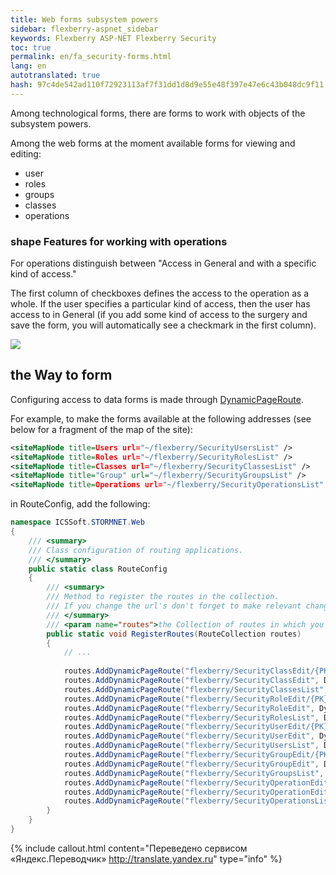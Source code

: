```yaml
--- 
title: Web forms subsystem powers 
sidebar: flexberry-aspnet_sidebar 
keywords: Flexberry ASP-NET Flexberry Security 
toc: true 
permalink: en/fa_security-forms.html 
lang: en 
autotranslated: true 
hash: 97c4de542ad110f72923113af7f31dd1d8d9e55e48f397e47e6c43b048dc9f11 
--- 
```


Among technological forms, there are forms to work with objects of the subsystem powers. 

Among the web forms at the moment available forms for viewing and editing: 
* user 
* roles 
* groups 
* classes 
* operations 

### shape Features for working with operations 

For operations distinguish between "Access in General and with a specific kind of access." 

The first column of checkboxes defines the access to the operation as a whole. If the user specifies a particular kind of access, then the user has access to in General (if you add some kind of access to the surgery and save the form, you will automatically see a checkmark in the first column). 

![](/images/pages/products/flexberry-aspnet/security/operation-form.png) 

## the Way to form 

Configuring access to data forms is made through [DynamicPageRoute](fa_routing.html). 

For example, to make the forms available at the following addresses (see below for a fragment of the map of the site): 

```xml
<siteMapNode title=Users url="~/flexberry/SecurityUsersList" />
<siteMapNode title=Roles url="~/flexberry/SecurityRolesList" />
<siteMapNode title=Classes url="~/flexberry/SecurityClassesList" />
<siteMapNode title="Group" url="~/flexberry/SecurityGroupsList" />
<siteMapNode title=Operations url="~/flexberry/SecurityOperationsList" />
``` 

in RouteConfig, add the following: 

```csharp
namespace ICSSoft.STORMNET.Web
{
    /// <summary> 
    /// Class configuration of routing applications. 
    /// </summary> 
    public static class RouteConfig
    {
        /// <summary> 
        /// Method to register the routes in the collection. 
        /// If you change the url's don't forget to make relevant changes in SiteMap. 
        /// </summary> 
        /// <param name="routes">the Collection of routes in which you want to add new elements.</param> 
        public static void RegisterRoutes(RouteCollection routes)
        {
			// ... 
			
            routes.AddDynamicPageRoute("flexberry/SecurityClassEdit/{PK}", DynamicPageIdentifier.SecurityClassEdit);
            routes.AddDynamicPageRoute("flexberry/SecurityClassEdit", DynamicPageIdentifier.SecurityClassNew);
            routes.AddDynamicPageRoute("flexberry/SecurityClassesList", DynamicPageIdentifier.SecurityClassesList);
            routes.AddDynamicPageRoute("flexberry/SecurityRoleEdit/{PK}", DynamicPageIdentifier.SecurityRoleEdit);
            routes.AddDynamicPageRoute("flexberry/SecurityRoleEdit", DynamicPageIdentifier.SecurityRoleNew);
            routes.AddDynamicPageRoute("flexberry/SecurityRolesList", DynamicPageIdentifier.SecurityRolesList);
            routes.AddDynamicPageRoute("flexberry/SecurityUserEdit/{PK}", DynamicPageIdentifier.SecurityUserEdit);
            routes.AddDynamicPageRoute("flexberry/SecurityUserEdit", DynamicPageIdentifier.SecurityUserNew);
            routes.AddDynamicPageRoute("flexberry/SecurityUsersList", DynamicPageIdentifier.SecurityUsersList);
            routes.AddDynamicPageRoute("flexberry/SecurityGroupEdit/{PK}", DynamicPageIdentifier.SecurityGroupEdit);
            routes.AddDynamicPageRoute("flexberry/SecurityGroupEdit", DynamicPageIdentifier.SecurityGroupNew);
            routes.AddDynamicPageRoute("flexberry/SecurityGroupsList", DynamicPageIdentifier.SecurityGroupsList);
            routes.AddDynamicPageRoute("flexberry/SecurityOperationEdit/{PK}", DynamicPageIdentifier.SecurityOperationEdit);
            routes.AddDynamicPageRoute("flexberry/SecurityOperationEdit", DynamicPageIdentifier.SecurityOperationNew);
            routes.AddDynamicPageRoute("flexberry/SecurityOperationsList", DynamicPageIdentifier.SecurityOperationsList);
        }
    }
}
``` 



{% include callout.html content="Переведено сервисом «Яндекс.Переводчик» <http://translate.yandex.ru>" type="info" %}
